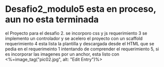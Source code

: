 # Desafio2_modulo5 esta en proceso, aun no esta terminada
el Proyecto para el desafio 2.
se incorporo css y js requerimiento 3
se implemento un controlador y se acelero el proyecto con un scaffold requerimiento 4
esta lista la plantilla y descargada desde el HTML que se pedia en el requerimeinto 1
intentando de comprender el requerimiento 5, si es incorporar las imagenes por un anchor, esta listo con <%=image_tag("pic02.jpg",  alt: "Edit Entry")%> 
